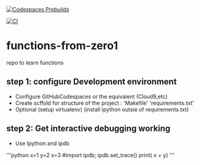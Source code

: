 

[![Codespaces Prebuilds](https://github.com/saideshith1905/functions_from_zero1/actions/workflows/codespaces/create_codespaces_prebuilds/badge.svg)](https://github.com/saideshith1905/functions_from_zero1/actions/workflows/codespaces/create_codespaces_prebuilds)

[![CI](https://github.com/saideshith1905/functions_from_zero1/actions/workflows/main.yml/badge.svg)](https://github.com/saideshith1905/functions_from_zero1/actions/workflows/main.yml)



# functions-from-zero1
repo to learn  functions

## step 1: configure Development environment

* Configure GitHubCodespaces or the equivalent (Cloud9,etc)
* Create scffold for structure of the project : 'Makefile' 'requirements.txt'
* Optional (setup virtualenv) (install ipython outsie of requirements.txt)

## step 2: Get interactive debugging working

* Use Ipython and ipdb

'''python
x=1
y=2
x=3
#import ipdb; ipdb.set_trace()
print( x  + y)
'''



